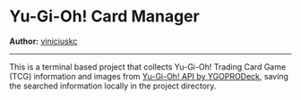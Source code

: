 # Yu-Gi-Oh! Card Manager
**Author:**  [viniciuskc](https://github.com/viniciuskc)

---

This is a terminal based project that collects Yu-Gi-Oh! Trading Card Game (TCG) information and images from 
[Yu-Gi-Oh! API by YGOPRODeck](https://ygoprodeck.com/api-guide/), saving the searched information locally in the 
project directory.

